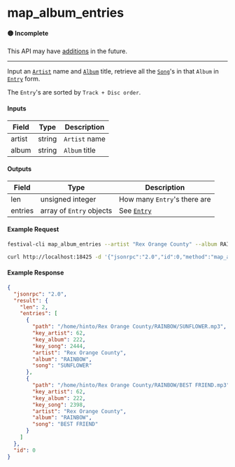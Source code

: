 # map_album_entries

#### 🟡 Incomplete
This API may have [additions](/api-stability/marker.md) in the future.

---

Input an [`Artist`](/common-objects/artist.md) name and [`Album`](/common-objects/album.md) title, retrieve all the [`Song`](/common-objects/song.md)'s in that `Album` in [`Entry`](/common-objects/entry.md) form.

The `Entry`'s are sorted by `Track + Disc order`.

#### Inputs

| Field  | Type   | Description |
|--------|--------|-------------|
| artist | string | `Artist` name
| album  | string | `Album` title

#### Outputs

| Field   | Type                     | Description |
|---------|--------------------------|-------------|
| len     | unsigned integer         | How many `Entry`'s there are
| entries | array of `Entry` objects | See [`Entry`](/common-objects/entry.md)

#### Example Request
```bash
festival-cli map_album_entries --artist "Rex Orange County" --album RAINBOW
```
```bash
curl http://localhost:18425 -d '{"jsonrpc":"2.0","id":0,"method":"map_album_entries","params":{"artist":"Rex Orange County","album":"RAINBOW"}}'
```

#### Example Response
```json
{
  "jsonrpc": "2.0",
  "result": {
    "len": 2,
    "entries": [
      {
        "path": "/home/hinto/Rex Orange County/RAINBOW/SUNFLOWER.mp3",
        "key_artist": 62,
        "key_album": 222,
        "key_song": 2444,
        "artist": "Rex Orange County",
        "album": "RAINBOW",
        "song": "SUNFLOWER"
      },
      {
        "path": "/home/hinto/Rex Orange County/RAINBOW/BEST FRIEND.mp3",
        "key_artist": 62,
        "key_album": 222,
        "key_song": 2398,
        "artist": "Rex Orange County",
        "album": "RAINBOW",
        "song": "BEST FRIEND"
      }
    ]
  },
  "id": 0
}
```
